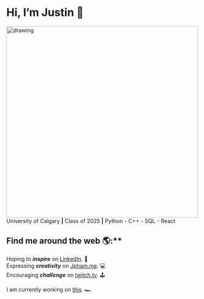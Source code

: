 # Hi, I’m Justin 👋 
<img src="https://user-images.githubusercontent.com/113923596/202375268-e6499fbd-1221-4926-9d7b-ea586e2da08c.png" alt="drawing" width="500"/>
University of Calgary <strong>|</strong> Class of 2025 <strong>|</strong> Python - C++ - SQL - React <br>

## Find me around the web 🌎:**

Hoping to <strong><i>inspire</i></strong> on [LinkedIn](https://www.linkedin.com/in/justin-pham-32a309153). 💼 <br>
Expressing <strong><i>creativity</i></strong> on [Jpham.me](https://www.jpham.me/). 💻<br>
Encouraging <strong><i>challenge</i></strong> on [twitch.tv](https://www.twitch.tv/cheziboi). 🕹<br>  

I am currently working on [this](https://calgarysolarcar.ca/). 🏎

<!---
justin-phxm/justin-phxm is a ✨ special ✨ repository because its `README.md` (this file) appears on your GitHub profile.
You can click the Preview link to take a look at your changes.
--->
